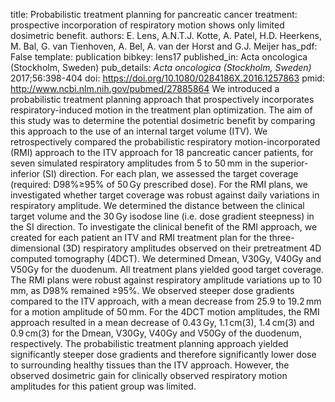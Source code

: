 title: Probabilistic treatment planning for pancreatic cancer treatment: prospective incorporation of respiratory motion shows only limited dosimetric benefit.
authors: E. Lens, A.N.T.J. Kotte, A. Patel, H.D. Heerkens, M. Bal, G. van Tienhoven, A. Bel, A. van der Horst and G.J. Meijer
has_pdf: False
template: publication
bibkey: lens17
published_in: Acta oncologica (Stockholm, Sweden)
pub_details: <i>Acta oncologica (Stockholm, Sweden)</i> 2017;56:398-404
doi: https://doi.org/10.1080/0284186X.2016.1257863
pmid: http://www.ncbi.nlm.nih.gov/pubmed/27885864
We introduced a probabilistic treatment planning approach that prospectively incorporates respiratory-induced motion in the treatment plan optimization. The aim of this study was to determine the potential dosimetric benefit by comparing this approach to the use of an internal target volume (ITV). We retrospectively compared the probabilistic respiratory motion-incorporated (RMI) approach to the ITV approach for 18 pancreatic cancer patients, for seven simulated respiratory amplitudes from 5 to 50 mm in the superior-inferior (SI) direction. For each plan, we assessed the target coverage (required: D98%≥95% of 50 Gy prescribed dose). For the RMI plans, we investigated whether target coverage was robust against daily variations in respiratory amplitude. We determined the distance between the clinical target volume and the 30 Gy isodose line (i.e. dose gradient steepness) in the SI direction. To investigate the clinical benefit of the RMI approach, we created for each patient an ITV and RMI treatment plan for the three-dimensional (3D) respiratory amplitudes observed on their pretreatment 4D computed tomography (4DCT). We determined Dmean, V30Gy, V40Gy and V50Gy for the duodenum. All treatment plans yielded good target coverage. The RMI plans were robust against respiratory amplitude variations up to 10 mm, as D98% remained ≥95%. We observed steeper dose gradients compared to the ITV approach, with a mean decrease from 25.9 to 19.2 mm for a motion amplitude of 50 mm. For the 4DCT motion amplitudes, the RMI approach resulted in a mean decrease of 0.43 Gy, 1.1 cm(3), 1.4 cm(3) and 0.9 cm(3) for the Dmean, V30Gy, V40Gy and V50Gy of the duodenum, respectively. The probabilistic treatment planning approach yielded significantly steeper dose gradients and therefore significantly lower dose to surrounding healthy tissues than the ITV approach. However, the observed dosimetric gain for clinically observed respiratory motion amplitudes for this patient group was limited.

